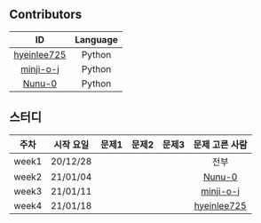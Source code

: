 ## Contributors

ID|Language
:---:|:---:
[hyeinlee725](https://github.com/hyeinlee725)|Python
[minji-o-j](https://github.com/minji-o-j)|Python
[Nunu-0](https://github.com/Nunu-0)|Python


## 스터디
주차|시작 요일|문제1|문제2|문제3|문제 고른 사람
:---:|:---:|:---:|:---:|:---:|:---:
week1|20/12/28||||전부
week2|21/01/04||||[Nunu-0](https://github.com/Nunu-0)
week3|21/01/11||||[minji-o-j](https://github.com/minji-o-j)
week4|21/01/18||||[hyeinlee725](https://github.com/hyeinlee725)
